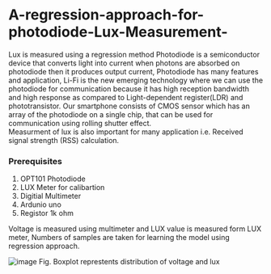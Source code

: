 # A-regression-approach-for-photodiode-Lux-Measurement-
Lux is measured using a regression method
Photodiode is a semiconductor device that converts light into current when photons are absorbed on photodiode then it produces output current, Photodiode has many features and application, Li-Fi is the new emerging technology where we can use the photodiode for communication because it has high reception bandwidth and high response as compared to Light-dependent register(LDR) and phototransistor. Our smartphone consists of CMOS sensor which has an array of the photodiode on a single chip, that can be used for communication using rolling shutter effect.         
Measurment of lux is also important for many application i.e. Received signal strength (RSS) calculation.

### Prerequisites 
1. OPT101 Photodiode
2. LUX Meter for calibartion
3. Digitial Multimeter
4. Ardunio uno
5. Registor 1k ohm

Voltage is measured using multimeter and LUX value is measured form LUX meter, Numbers of samples are taken for learning the model using regression approach.

![image](https://user-images.githubusercontent.com/32608510/38775562-3d5b28bc-40a3-11e8-9fe2-eda24f461241.png) Fig. Boxplot represtents distribution of voltage and lux 

